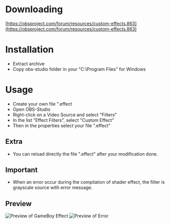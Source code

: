 # Downloading
[https://obsproject.com/forum/resources/custom-effects.863](https://obsproject.com/forum/resources/custom-effects.863)

# Installation
- Extract archive
- Copy obs-studio folder in your "C:\Program Files" for Windows

# Usage
- Create your own file ".effect
- Open OBS-Studio
- Right-click on a Video Source and select "Filters"
- In the list "Effect Filters", select "Custom Effect"
- Then in the properties select your file ".effect"

## Extra
- You can reload directly the file ".effect" after your modification done.

## Important
- When an error occur during the compilation of shader effect, the filter is grayscale source with error message. 

## Preview
![Preview of GameBoy Effect](https://obsproject.com/forum/attachments/preview-jpg.49181)
![Preview of Error](https://obsproject.com/forum/attachments/error-jpg.49180)